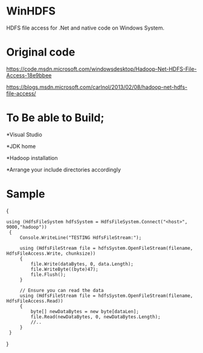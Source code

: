# WinHDFS
HDFS file access for .Net and native code on Windows System. 

# Original code  

https://code.msdn.microsoft.com/windowsdesktop/Hadoop-Net-HDFS-File-Access-18e9bbee

https://blogs.msdn.microsoft.com/carlnol/2013/02/08/hadoop-net-hdfs-file-access/


# To Be able to Build;

*Visual Studio

*JDK home

*Hadoop installation 

*Arrange your include directories accordingly

# Sample
  {
  
    using (HdfsFileSystem hdfsSystem = HdfsFileSystem.Connect("<host>", 9000,"hadoop"))
     {
         Console.WriteLine("TESTING HdfsFileStream:");
         
         using (HdfsFileStream file = hdfsSystem.OpenFileStream(filename, HdfsFileAccess.Write, chunksize))
         {
             file.Write(dataBytes, 0, data.Length);
             file.WriteByte((byte)47);
             file.Flush();
         }
   
         // Ensure you can read the data
         using (HdfsFileStream file = hdfsSystem.OpenFileStream(filename, HdfsFileAccess.Read))
         { 
             byte[] newDataBytes = new byte[dataLen];
             file.Read(newDataBytes, 0, newDataBytes.Length);
             //..
         } 
     } 
     
   }
  
